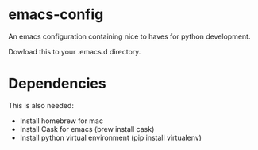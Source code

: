 emacs-config
============

An emacs configuration containing nice to haves for python development.

Dowload this to your .emacs.d directory.

# Dependencies

This is also needed:
- Install homebrew for mac
- Install Cask for emacs (brew install cask)
- Install python virtual environment (pip install virtualenv)
